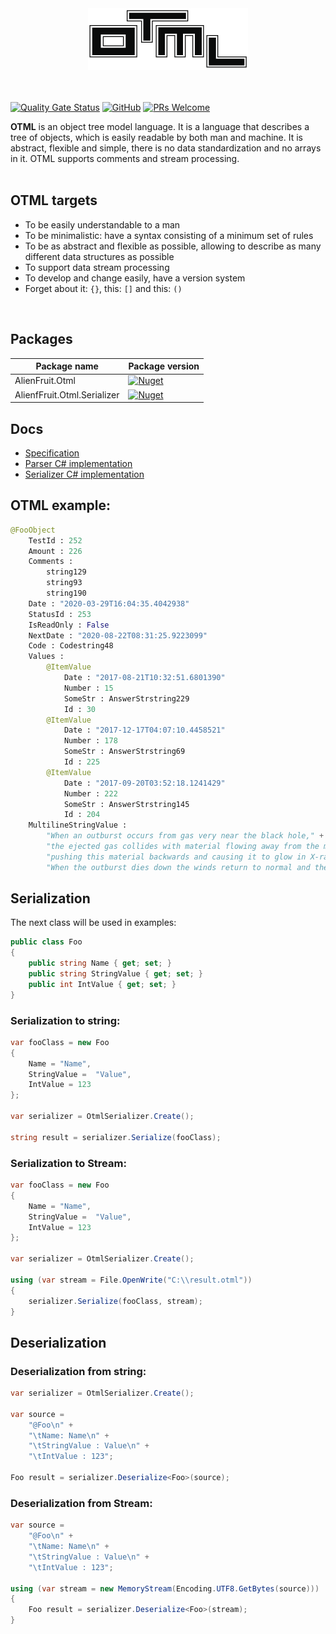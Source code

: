<div align="center">
    <img src="https://raw.githubusercontent.com/AlienFruit/AlienFruit.Otml/master/design/icons/256w/Artboard1.png">
</div>
<br>
<br>

[![Quality Gate Status](https://sonarcloud.io/api/project_badges/measure?project=AlienFruit_AlienFruit.Otml&metric=alert_status)](https://sonarcloud.io/dashboard?id=AlienFruit_AlienFruit.Otml)
[![GitHub](https://img.shields.io/github/license/keenanwoodall/Deform.svg)](https://github.com/AlienFruit/AlienFruit.Otml/blob/master/LICENSE.MIT)
[![PRs Welcome](https://img.shields.io/badge/PRs-welcome-blue.svg)](https://github.com/AlienFruit/AlienFruit.Otml)

**OTML** is an object tree model language.
It is a language that describes a tree of objects, which is easily readable by both man and machine. 
It is abstract, flexible and simple, there is no data standardization and no arrays in it. OTML supports comments and stream processing.
<br/><br/>

## OTML targets
 - To be easily understandable to a man
 - To be minimalistic: have a syntax consisting of a minimum set of rules
 - To be as abstract and flexible as possible, allowing to describe as many different data structures as possible
 - To support data stream processing
 - To develop and change easily, have a version system
 - Forget about it: `{}`, this: `[]` and this: `()`
<br/>

## Packages
|  Package name | Package version            |
|---------------|----------------------------|
|    AlienFruit.Otml      |    [![Nuget](https://img.shields.io/nuget/v/AlienFruit.Otml.svg)](https://www.nuget.org/packages/AlienFruit.Otml)   |
|    AlienfFruit.Otml.Serializer   | [![Nuget](https://img.shields.io/nuget/v/AlienFruit.Otml.Serializer.svg)](https://www.nuget.org/packages/AlienFruit.Otml.Serializer) |



## Docs
- [Specification](https://github.com/AlienFruit/AlienFruit.Otml/blob/master/docs/en/specification.md)
- [Parser C# implementation](https://github.com/AlienFruit/AlienFruit.Otml/blob/master/docs/en/parser-implementation.md)
- [Serializer C# implementation](https://github.com/AlienFruit/AlienFruit.Otml/blob/master/docs/en/serializer-implementation.md)

## OTML example:

```py
@FooObject
	TestId : 252
	Amount : 226
	Comments : 
		string129
		string93
		string190
	Date : "2020-03-29T16:04:35.4042938"
	StatusId : 253
	IsReadOnly : False
	NextDate : "2020-08-22T08:31:25.9223099"
	Code : Codestring48
	Values : 
		@ItemValue
			Date : "2017-08-21T10:32:51.6801390"
			Number : 15
			SomeStr : AnswerStrstring229
			Id : 30
		@ItemValue
			Date : "2017-12-17T04:07:10.4458521"
			Number : 178
			SomeStr : AnswerStrstring69
			Id : 225
		@ItemValue
			Date : "2017-09-20T03:52:18.1241429"
			Number : 222
			SomeStr : AnswerStrstring145
			Id : 204
	MultilineStringValue : 
		"When an outburst occurs from gas very near the black hole," +
		"the ejected gas collides with material flowing away from the massive stars in winds," +
		"pushing this material backwards and causing it to glow in X-rays." +
		"When the outburst dies down the winds return to normal and the X-rays fade."
```
## Serialization

The next class will be used in examples:

```c#
public class Foo
{
	public string Name { get; set; }
	public string StringValue { get; set; }
	public int IntValue { get; set; }
}
```

### Serialization to **string**:

```c#
var fooClass = new Foo
{
	Name = "Name",
	StringValue =  "Value",
	IntValue = 123
};

var serializer = OtmlSerializer.Create();

string result = serializer.Serialize(fooClass);
```

### Serialization to **Stream**:

```c#
var fooClass = new Foo
{
	Name = "Name",
	StringValue =  "Value",
	IntValue = 123
};

var serializer = OtmlSerializer.Create();

using (var stream = File.OpenWrite("C:\\result.otml"))
{
	serializer.Serialize(fooClass, stream);
}
```

## Deserialization

### Deserialization  from **string**:

```c#
var serializer = OtmlSerializer.Create();

var source =
	"@Foo\n" +
	"\tName: Name\n" +
	"\tStringValue : Value\n" +
	"\tIntValue : 123";

Foo result = serializer.Deserialize<Foo>(source);
```

### Deserialization  from **Stream**:

```c#
var source =
	"@Foo\n" +
	"\tName: Name\n" +
	"\tStringValue : Value\n" +
	"\tIntValue : 123";

using (var stream = new MemoryStream(Encoding.UTF8.GetBytes(source)))
{
	Foo result = serializer.Deserialize<Foo>(stream);
}
```
